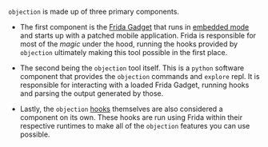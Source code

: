 `objection` is made up of three primary components.

* The first component is the [Frida Gadget](https://www.frida.re/) that runs in [embedded mode](https://www.frida.re/docs/modes/) and starts up with a patched mobile application. Frida is responsible for most of the _magic_ under the hood, running the hooks provided by `objection` ultimately making this tool possible in the first place.

* The second being the `objection` tool itself. This is a `python` software component that provides the `objection` commands and `explore` repl. It is responsible for interacting with a loaded Frida Gadget, running hooks and parsing the output generated by those.

* Lastly, the `objection` [hooks](https://github.com/sensepost/objection/tree/master/objection/hooks) themselves are also considered a component on its own. These hooks are run using Frida within their respective runtimes to make all of the `objection` features you can use possible.